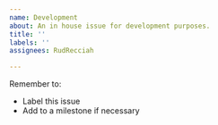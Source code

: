 ```yaml
---
name: Development
about: An in house issue for development purposes.
title: ''
labels: ''
assignees: RudRecciah

---
```


Remember to:
* Label this issue
* Add to a milestone if necessary
